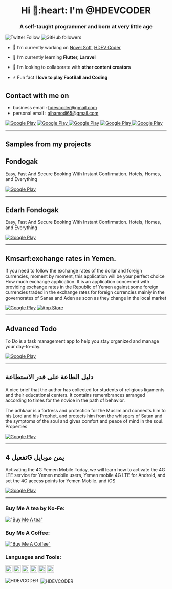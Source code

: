 <h1 align="center">Hi 👋:heart: I'm @HDEVCODER</h1>
<h3 align="center">A self-taught programmer and born at very little age </h3>

![Twitter Follow](https://img.shields.io/twitter/follow/CoderHdev?label=CoderHdev&logo=twitter&style=for-the-badge)
![GitHub followers](https://img.shields.io/github/followers/HDEVCODER?logo=GitHub&style=for-the-badge)

- 🔭 I’m currently working on [Novel Soft](http://novelsoft.com.co/), [HDEV Coder](https://www.youtube.com/HDEVCoder)

- 🌱 I’m currently learning **Flutter, Laravel**

- 👯 I’m looking to collaborate with **other content creators**

- ⚡ Fun fact **I love to play FootBall and Coding** 

<h2> Contact with me on </h2>

<!-- <h3>Where to find me</h3>
<p><a href="https://github.com/thmsgbrt" target="_blank"><img alt="Github2" src="https://img.shields.io/badge/GitHub-%2312100E.svg?&style=for-the-badge&logo=Github&logoColor=white" /></a> -->

- business email : hdevcoder@gmail.com
- personal email : alhamodi65@gmail.com

<p>
 <a href="http://Wa.me/00967735466377" target="_blank"><img alt="Google Play" src="https://img.shields.io/badge/whatsapp%20bussines-128C7E.svg?style=for-the-badge&logo=whatsapp&logoColor=white" /></a> 
 <a href="https://www.facebook.com/alhlal209" target="_blank"><img alt="Google Play" src="https://img.shields.io/badge/Facebook-4267B2.svg?style=for-the-badge&logo=facebook&logoColor=white" />
 </a>
 <a href="https://www.linkedin.com/in/hdev-coder-605a90234" target="_blank"><img alt="Google Play" src="https://img.shields.io/badge/linkedin-0077b5.svg?style=for-the-badge&logo=linkedin&logoColor=white" /></a> 
 <a href="https://www.youtube.com/channel/UCVPdBBT-nIPT4nvGP5Fktsw" target="_blank"><img alt="Google Play" src="https://img.shields.io/badge/youtube-FF0000.svg?style=for-the-badge&logo=youtube&logoColor=white" />
 </a>
 <a href="https://www.hdevcoder.com/" target="_blank"><img alt="Google Play" src="https://img.shields.io/badge/google-F93000.svg?style=for-the-badge&logo=google&logoColor=white" /></a>
<p>

 <hr>

<h2> Samples from my projects </h2>

## Fondogak 
Easy, Fast And Secure Booking With Instant Confirmation. Hotels, Homes, and Everything

<p><a href="https://play.google.com/store/apps/details?id=com.novel.fondogok" target="_blank"><img alt="Google Play" src="https://img.shields.io/badge/Get%20it%20on%20google%20play-blue.svg?style=for-the-badge&logo=google-play" /></a>
<!--  <a href="https://apps.apple.com/us/app/medical-empire/id1465106135" target="_blank"><img alt="App Store" src="https://img.shields.io/badge/Get%20it%20on%20app%20store-black.svg?style=for-the-badge&logo=app-store&logoColor=white" /></a> -->
<p>

<hr>

## Edarh Fondogak 
Easy, Fast And Secure Booking With Instant Confirmation. Hotels, Homes, and Everything

<p><a href="https://play.google.com/store/apps/details?id=com.novel.hotellnaadmin" target="_blank"><img alt="Google Play" src="https://img.shields.io/badge/Get%20it%20on%20google%20play-blue.svg?style=for-the-badge&logo=google-play" /></a>
<!--  <a href="https://apps.apple.com/us/app/medical-empire/id1465106135" target="_blank"><img alt="App Store" src="https://img.shields.io/badge/Get%20it%20on%20app%20store-black.svg?style=for-the-badge&logo=app-store&logoColor=white" /></a> -->
<p>

<hr>

## Kmsarf:exchange rates in Yemen.
If you need to follow the exchange rates of the dollar and foreign currencies, moment by moment, this application will be your perfect choice
How much exchange application.
It is an application concerned with providing exchange rates in the Republic of Yemen against some foreign currencies traded in the exchange rates for foreign currencies mainly in the governorates of Sanaa and Aden as soon as they change in the local market

<p><a href="https://play.google.com/store/apps/details?id=com.hdev.kmsarf" target="_blank"><img alt="Google Play" src="https://img.shields.io/badge/Get%20it%20on%20google%20play-blue.svg?style=for-the-badge&logo=google-play" /></a>
  <a href="https://apps.apple.com/app/%D9%83%D9%85-%D8%A7%D9%84%D8%B5%D8%B1%D9%81/id1666023803" target="_blank"><img alt="App Store" src="https://img.shields.io/badge/Get%20it%20on%20app%20store-black.svg?style=for-the-badge&logo=app-store&logoColor=white" /></a> 
<p>

<hr> 

## Advanced Todo
To Do is a task management app to help you stay organized and manage your day-to-day.

<p><a href="https://play.google.com/store/apps/details?id=com.hdev.todo" target="_blank"><img alt="Google Play" src="https://img.shields.io/badge/Get%20it%20on%20google%20play-blue.svg?style=for-the-badge&logo=google-play" /></a>
<!--  <a href="https://apps.apple.com/us/app/medical-empire/id1465106135" target="_blank"><img alt="App Store" src="https://img.shields.io/badge/Get%20it%20on%20app%20store-black.svg?style=for-the-badge&logo=app-store&logoColor=white" /></a> -->
<p>

<hr>

## ‏دليل الطاعة على قدر الاستطاعة‎

A nice brief that the author has collected for students of religious ligaments and their educational centers. It contains remembrances arranged according to times for the novice in the path of behavior.

The adhkaar is a fortress and protection for the Muslim and connects him to his Lord and his Prophet, and protects him from the whispers of Satan and the symptoms of the soul and gives comfort and peace of mind in the soul. Properties

<p><a href="https://play.google.com/store/apps/details?id=com.hdev.daleel" target="_blank"><img alt="Google Play" src="https://img.shields.io/badge/Get%20it%20on%20google%20play-blue.svg?style=for-the-badge&logo=google-play" /></a>
<!--  <a href="https://apps.apple.com/us/app/medical-empire/id1465106135" target="_blank"><img alt="App Store" src="https://img.shields.io/badge/Get%20it%20on%20app%20store-black.svg?style=for-the-badge&logo=app-store&logoColor=white" /></a> -->
<p>

<hr> 

## ‏تفعيل 4G يمن موبايل‎
Activating the 4G Yemen Mobile Today, we will learn how to activate the 4G LTE service for Yemen mobile users, Yemen mobile 4G LTE for Android, and set the 4G access points for Yemen Mobile.
and iOS

<p><a href="https://play.google.com/store/apps/details?id=com.hdev.fourg" target="_blank"><img alt="Google Play" src="https://img.shields.io/badge/Get%20it%20on%20google%20play-blue.svg?style=for-the-badge&logo=google-play" /></a>
<!--  <a href="https://apps.apple.com/us/app/medical-empire/id1465106135" target="_blank"><img alt="App Store" src="https://img.shields.io/badge/Get%20it%20on%20app%20store-black.svg?style=for-the-badge&logo=app-store&logoColor=white" /></a> -->
<p>

<hr>

### Buy Me A tea by Ko-Fe:
[!["Buy Me A tea"]( https://www.vectorlogo.zone/logos/ko-fi/ko-fi-icon.svg)](https://ko-fi.com/alhamodi)

### Buy Me A Coffee:
[!["Buy Me A Coffee"](https://www.buymeacoffee.com/assets/img/custom_images/orange_img.png)](https://www.buymeacoffee.com/alhamodi)

### Languages and Tools:

<p align="left"><img src="https://www.vectorlogo.zone/logos/dartlang/dartlang-icon.svg" alt="dart" width="22" height="22"/> <img
<p align="left"><img src="https://www.vectorlogo.zone/logos/php/php-icon.svg" alt="php" width="22" height="22"/> <imgsrc="https://www.vectorlogo.zone/logos/figma/figma-icon.svg" alt="figma" width="22" height="22"/> <img
src="https://www.vectorlogo.zone/logos/firebase/firebase-icon.svg" alt="firebase" width="22" height="22"/> <img src="https://www.vectorlogo.zone/logos/flutterio/flutterio-icon.svg" alt="flutter" width="22" height="22"/> <img src="https://www.vectorlogo.zone/logos/git-scm/git-scm-icon.svg" alt="git" width="22" height="22"/> <img
src="https://www.vectorlogo.zone/logos/laravel/laravel-icon.svg" alt="laravel" width="22" height="22"/> <img >

<p><img align="left" src="https://github-readme-stats.vercel.app/api/top-langs/?username=HDEVCODER&layout=compact&hide=html" alt="HDEVCODER" /></p>

<p>&nbsp;<img align="center" src="https://github-readme-stats.vercel.app/api?username=HDEVCODER&show_icons=true" alt="HDEVCODER" /></p>


